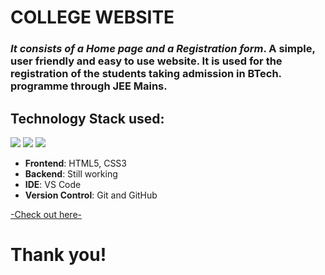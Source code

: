 # COLLEGE WEBSITE
### *It consists of a Home page and a Registration form*. A simple, user friendly and easy to use website. It is used for the registration of the students taking admission in BTech. programme through JEE Mains.

## Technology Stack used:
<img src="https://img.shields.io/badge/html5%20-%23E34F26.svg?&style=for-the-badge&logo=html5&logoColor=white"/> <img src="https://img.shields.io/badge/css3%20-%231572B6.svg?&style=for-the-badge&logo=css3&logoColor=white"/>
  <img src="https://img.shields.io/badge/github%20-%23121011.svg?&style=for-the-badge&logo=github&logoColor=white"/> 
  
- **Frontend**: HTML5, CSS3
- **Backend**: Still working
- **IDE**: VS Code
- **Version Control**: Git and GitHub

<a href="https://neerajchatterjee.github.io/HTML-and-CSS-Project-1-/."> -Check out here-</a>

# Thank you!
